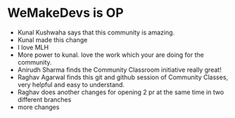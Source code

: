 # WeMakeDevs is OP

- Kunal Kushwaha says that this community is amazing.
- Kunal made this change
- I love MLH
- More power to kunal. love the work which your are doing for the community.
- Anirudh Sharma finds the Community Classroom initiative really great!
- Raghav Agarwal finds this git and github session of Community Classes, very helpful and easy to understand.
- Raghav does another changes for opening 2 pr at the same time in two different branches
- more changes
